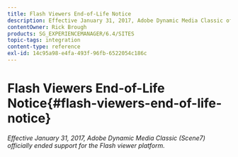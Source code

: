 ```yaml
---
title: Flash Viewers End-of-Life Notice
description: Effective January 31, 2017, Adobe Dynamic Media Classic officially ended support for the Flash viewer platform.
contentOwner: Rick Brough
products: SG_EXPERIENCEMANAGER/6.4/SITES
topic-tags: integration
content-type: reference
exl-id: 14c95a98-e4fa-493f-96fb-6522054c186c
---
```

# Flash Viewers End-of-Life Notice{#flash-viewers-end-of-life-notice}

*Effective January 31, 2017, Adobe Dynamic Media Classic (Scene7) officially ended support for the Flash viewer platform.*

<!-- *For more information about this important change, see the following FAQ website:*

[https://docs.adobe.com/content/docs/en/aem/6-1/administer/integration/marketing-cloud/scene7/flash-eol.html](https://docs.adobe.com/content/docs/en/aem/6-1/administer/integration/marketing-cloud/scene7/flash-eol.html). -->
